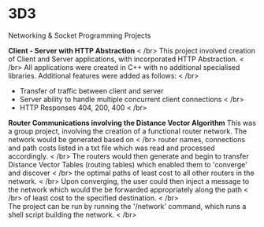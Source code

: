 # 3D3
Networking &amp; Socket Programming Projects

**Client - Server with HTTP Abstraction** < /br> 
This project involved creation of Client and Server applications, with incorporated HTTP Abstraction. < /br> 
All applications were created in C++ with no additional specialised libraries. Additional features were added as follows: < /br> 
- Transfer of traffic between client and server 
- Server ability to handle multiple concurrent client connections < /br> 
- HTTP Responses 404, 200, 400 < /br>  

**Router Communications involving the Distance Vector Algorithm** 
This was a group project, involving the creation of a functional router network. The network would be generated based on < /br> 
router names, connections and path costs listed in a txt file which was read and processed accordingly. < /br> 
The routers would then generate and begin to transfer Distance Vector Tables (routing tables) which enabled them to 'converge' and discover < /br> 
the optimal paths of least cost to all other routers in the network. < /br> 
Upon converging, the user could then inject a message to the network which would the be forwarded appropriately along the path < /br> 
of least cost to the specified destination. < /br>  
The project can be run by running the '/network' command, which runs a shell script building the network. < /br> 
